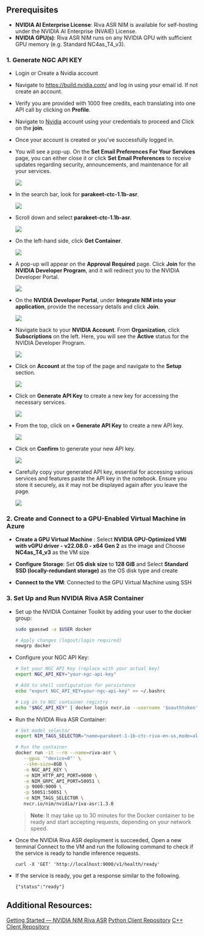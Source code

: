 
## Prerequisites

- **NVIDIA AI Enterprise License**: Riva ASR NIM is available for self-hosting under the NVIDIA AI Enterprise (NVAIE) License.
- **NVIDIA GPU(s)**: Riva ASR NIM runs on any NVIDIA GPU with sufficient GPU memory (e.g. Standard NC4as_T4_v3).

### 1. **Generate NGC API KEY**

   - Login or Create a Nvidia account 

   - Navigate to https://build.nvidia.com/ and log in using your email id. If not create an account.

   - Verify you are provided with 1000 free credits, each translating into one API call by clicking on **Profile**. 
   
   -  Navigate to [Nvidia](https://ngc.nvidia.com/signin) account using your credentials to proceed and Click on the **join**.
    
   - Once your account is created or you've successfully logged in.

   - You will see a pop-up. On the **Set Email Preferences For Your Services** page, you can either close it or click **Set Email Preferences** to receive updates regarding security, announcements, and maintenance for all your services.

      ![](../../media/nv8.png)

   - In the search bar, look for **parakeet-ctc-1.1b-asr**.

      ![](../../media/nv7.png)

   - Scroll down and select **parakeet-ctc-1.1b-asr**. 

      ![](../../media/nv6.png)

   - On the left-hand side, click **Get Container**.

      ![](../../media/nv5.png)

   - A pop-up will appear on the **Approval Required** page. Click **Join** for the **NVIDIA Developer Program**, and it will redirect you to the NVIDIA Developer Portal.

      ![](../../media/nv4.png)

   - On the **NVIDIA Developer Portal**, under **Integrate NIM into your application**, provide the necessary details and click **Join**.

      ![](../../media/nv3.png)

   - Navigate back to your **NVIDIA Account**. From **Organization**, click **Subscriptions** on the left. Here, you will see the **Active** status for the NVIDIA Developer Program.

      ![](../../media/nv2.png)

   - Click on **Account** at the top of the page and navigate to the **Setup** section.

      ![](../../media/nvidia4.png)

   - Click on **Generate API Key** to create a new key for accessing the necessary services.

      ![](../../media/nvidia5.png)

   - From the top, click on **+ Generate API Key** to create a new API key.

      ![](../../media/nvidia8.png)

   - Click on **Confirm** to generate your new API key.

      ![](../../media/nvidia9.png)

   - Carefully copy your generated API key, essential for accessing various services and features paste the API key in the notebook. Ensure you store it securely, as it may not be displayed again after you leave the page.

      ![](../../media/nvidia7.png)

### 2. Create and Connect to a GPU-Enabled Virtual Machine in Azure

   - **Create a GPU Virtual Machine** : Select **NVIDIA GPU-Optimized VMI with vGPU driver - v22.08.0 - x64 Gen 2** as the image and Choose **NC4as_T4_v3** as the VM size

   - **Configure Storage**: Set **OS disk size** to **128 GiB** and Select **Standard SSD (locally-redundant storage)** as the OS disk type and create

   - **Connect to the VM**: Connected to the GPU Virtual Machine using SSH

### 3. Set Up and Run NVIDIA Riva ASR Container

   - Set up the NVIDIA Container Toolkit by adding your user to the docker group:
      
      ```bash
      sudo gpasswd -a $USER docker
      
      # Apply changes (logout/login required)
      newgrp docker
      ```

   - Configure your NGC API Key:

      ```bash
      # Set your NGC API Key (replace with your actual key)
      export NGC_API_KEY="your-ngc-api-key"

      # Add to shell configuration for persistence
      echo "export NGC_API_KEY=your-ngc-api-key" >> ~/.bashrc

      # Log in to NGC container registry
      echo "$NGC_API_KEY" | docker login nvcr.io --username '$oauthtoken' --password-stdin
      ```

   - Run the NVIDIA Riva ASR Container:
      
      ```bash
      # Set model selector
      export NIM_TAGS_SELECTOR="name=parakeet-1-1b-ctc-riva-en-us,mode=all"

      # Run the container
      docker run -it --rm --name=riva-asr \
         --gpus '"device=0"' \
         --shm-size=8GB \
         -e NGC_API_KEY \
         -e NIM_HTTP_API_PORT=9000 \
         -e NIM_GRPC_API_PORT=50051 \
         -p 9000:9000 \
         -p 50051:50051 \
         -e NIM_TAGS_SELECTOR \
         nvcr.io/nim/nvidia/riva-asr:1.3.0
      ```

      > **Note**: It may take up to 30 minutes for the Docker container to be ready and start accepting requests, depending on your network speed.

   - Once the NVIDIA Riva ASR deployment is succeeded, Open a new terminal Connect to the VM and run the following command to check if the service is ready to handle inference requests.

     ```
     curl -X 'GET' 'http://localhost:9000/v1/health/ready'
     ```

   - If the service is ready, you get a response similar to the following.

     ```
     {"status":"ready"}
     ```

     
## Additional Resources:

[Getting Started — NVIDIA NIM Riva ASR](https://docs.nvidia.com/nim/riva/asr/latest/getting-started.html)
[Python Client Repository](https://github.com/nvidia-riva/python-clients)
[C++ Client Repository](https://github.com/nvidia-riva/cpp-clients)
